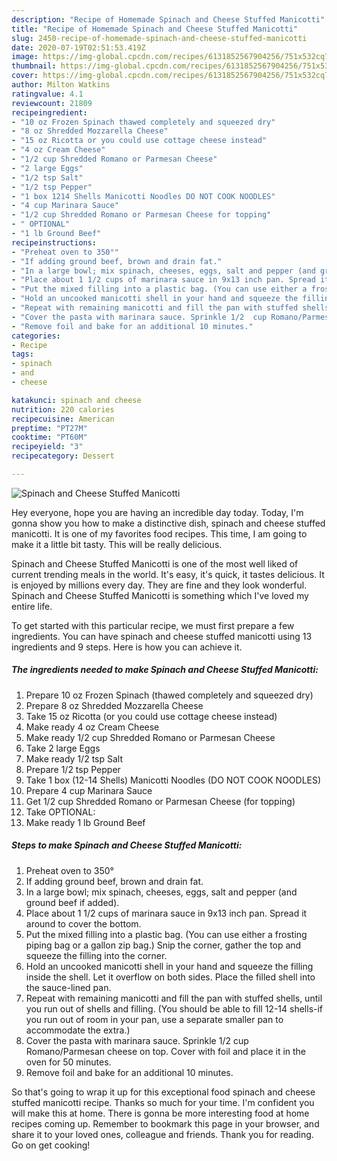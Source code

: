 ```yaml
---
description: "Recipe of Homemade Spinach and Cheese Stuffed Manicotti"
title: "Recipe of Homemade Spinach and Cheese Stuffed Manicotti"
slug: 2450-recipe-of-homemade-spinach-and-cheese-stuffed-manicotti
date: 2020-07-19T02:51:53.419Z
image: https://img-global.cpcdn.com/recipes/6131852567904256/751x532cq70/spinach-and-cheese-stuffed-manicotti-recipe-main-photo.jpg
thumbnail: https://img-global.cpcdn.com/recipes/6131852567904256/751x532cq70/spinach-and-cheese-stuffed-manicotti-recipe-main-photo.jpg
cover: https://img-global.cpcdn.com/recipes/6131852567904256/751x532cq70/spinach-and-cheese-stuffed-manicotti-recipe-main-photo.jpg
author: Milton Watkins
ratingvalue: 4.1
reviewcount: 21809
recipeingredient:
- "10 oz Frozen Spinach thawed completely and squeezed dry"
- "8 oz Shredded Mozzarella Cheese"
- "15 oz Ricotta or you could use cottage cheese instead"
- "4 oz Cream Cheese"
- "1/2 cup Shredded Romano or Parmesan Cheese"
- "2 large Eggs"
- "1/2 tsp Salt"
- "1/2 tsp Pepper"
- "1 box 1214 Shells Manicotti Noodles DO NOT COOK NOODLES"
- "4 cup Marinara Sauce"
- "1/2 cup Shredded Romano or Parmesan Cheese for topping"
- " OPTIONAL"
- "1 lb Ground Beef"
recipeinstructions:
- "Preheat oven to 350°"
- "If adding ground beef, brown and drain fat."
- "In a large bowl; mix spinach, cheeses, eggs, salt and pepper (and ground beef if added)."
- "Place about 1 1/2 cups of marinara sauce in 9x13 inch pan. Spread it around to cover the bottom."
- "Put the mixed filling into a plastic bag. (You can use either a frosting piping bag or a gallon zip bag.) Snip the corner, gather the top and squeeze the filling into the corner."
- "Hold an uncooked manicotti shell in your hand and squeeze the filling inside the shell. Let it overflow on both sides. Place the filled shell into the sauce-lined pan."
- "Repeat with remaining manicotti and fill the pan with stuffed shells, until you run out of shells and filling. (You should be able to fill 12-14 shells-if you run out of room in your pan, use a separate smaller pan to accommodate the extra.)"
- "Cover the pasta with marinara sauce. Sprinkle 1/2  cup Romano/Parmesan cheese on top. Cover with foil and place it in the oven for 50 minutes."
- "Remove foil and bake for an additional 10 minutes."
categories:
- Recipe
tags:
- spinach
- and
- cheese

katakunci: spinach and cheese 
nutrition: 220 calories
recipecuisine: American
preptime: "PT27M"
cooktime: "PT60M"
recipeyield: "3"
recipecategory: Dessert

---
```



![Spinach and Cheese Stuffed Manicotti](https://img-global.cpcdn.com/recipes/6131852567904256/751x532cq70/spinach-and-cheese-stuffed-manicotti-recipe-main-photo.jpg)

Hey everyone, hope you are having an incredible day today. Today, I'm gonna show you how to make a distinctive dish, spinach and cheese stuffed manicotti. It is one of my favorites food recipes. This time, I am going to make it a little bit tasty. This will be really delicious.

Spinach and Cheese Stuffed Manicotti is one of the most well liked of current trending meals in the world. It's easy, it's quick, it tastes delicious. It is enjoyed by millions every day. They are fine and they look wonderful. Spinach and Cheese Stuffed Manicotti is something which I've loved my entire life.




To get started with this particular recipe, we must first prepare a few ingredients. You can have spinach and cheese stuffed manicotti using 13 ingredients and 9 steps. Here is how you can achieve it.

<!--inarticleads1-->

##### The ingredients needed to make Spinach and Cheese Stuffed Manicotti:

1. Prepare 10 oz Frozen Spinach (thawed completely and squeezed dry)
1. Prepare 8 oz Shredded Mozzarella Cheese
1. Take 15 oz Ricotta (or you could use cottage cheese instead)
1. Make ready 4 oz Cream Cheese
1. Make ready 1/2 cup Shredded Romano or Parmesan Cheese
1. Take 2 large Eggs
1. Make ready 1/2 tsp Salt
1. Prepare 1/2 tsp Pepper
1. Take 1 box (12-14 Shells) Manicotti Noodles (DO NOT COOK NOODLES)
1. Prepare 4 cup Marinara Sauce
1. Get 1/2 cup Shredded Romano or Parmesan Cheese (for topping)
1. Take  OPTIONAL:
1. Make ready 1 lb Ground Beef




<!--inarticleads2-->

##### Steps to make Spinach and Cheese Stuffed Manicotti:

1. Preheat oven to 350°
1. If adding ground beef, brown and drain fat.
1. In a large bowl; mix spinach, cheeses, eggs, salt and pepper (and ground beef if added).
1. Place about 1 1/2 cups of marinara sauce in 9x13 inch pan. Spread it around to cover the bottom.
1. Put the mixed filling into a plastic bag. (You can use either a frosting piping bag or a gallon zip bag.) Snip the corner, gather the top and squeeze the filling into the corner.
1. Hold an uncooked manicotti shell in your hand and squeeze the filling inside the shell. Let it overflow on both sides. Place the filled shell into the sauce-lined pan.
1. Repeat with remaining manicotti and fill the pan with stuffed shells, until you run out of shells and filling. (You should be able to fill 12-14 shells-if you run out of room in your pan, use a separate smaller pan to accommodate the extra.)
1. Cover the pasta with marinara sauce. Sprinkle 1/2  cup Romano/Parmesan cheese on top. Cover with foil and place it in the oven for 50 minutes.
1. Remove foil and bake for an additional 10 minutes.




So that's going to wrap it up for this exceptional food spinach and cheese stuffed manicotti recipe. Thanks so much for your time. I'm confident you will make this at home. There is gonna be more interesting food at home recipes coming up. Remember to bookmark this page in your browser, and share it to your loved ones, colleague and friends. Thank you for reading. Go on get cooking!
